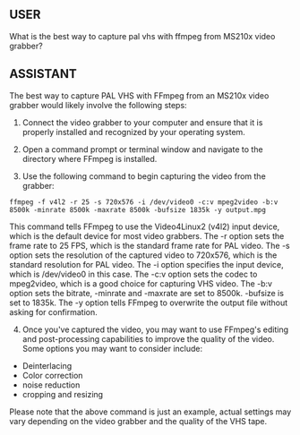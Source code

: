 ## USER
What is the best way to capture pal vhs with ffmpeg from MS210x video grabber?

## ASSISTANT
The best way to capture PAL VHS with FFmpeg from an MS210x video grabber would likely involve the following steps:

1. Connect the video grabber to your computer and ensure that it is properly installed and recognized by your operating system.

2. Open a command prompt or terminal window and navigate to the directory where FFmpeg is installed.

3. Use the following command to begin capturing the video from the grabber: 
```
ffmpeg -f v4l2 -r 25 -s 720x576 -i /dev/video0 -c:v mpeg2video -b:v 8500k -minrate 8500k -maxrate 8500k -bufsize 1835k -y output.mpg
```
This command tells FFmpeg to use the Video4Linux2 (v4l2) input device, which is the default device for most video grabbers. The -r option sets the frame rate to 25 FPS, which is the standard frame rate for PAL video. The -s option sets the resolution of the captured video to 720x576, which is the standard resolution for PAL video. The -i option specifies the input device, which is /dev/video0 in this case. The -c:v option sets the codec to mpeg2video, which is a good choice for capturing VHS video. The -b:v option sets the bitrate, -minrate and -maxrate are set to 8500k. -bufsize is set to 1835k. The -y option tells FFmpeg to overwrite the output file without asking for confirmation.

4. Once you've captured the video, you may want to use FFmpeg's editing and post-processing capabilities to improve the quality of the video. Some options you may want to consider include:
- Deinterlacing 
- Color correction 
- noise reduction 
- cropping and resizing

Please note that the above command is just an example, actual settings may vary depending on the video grabber and the quality of the VHS tape.
